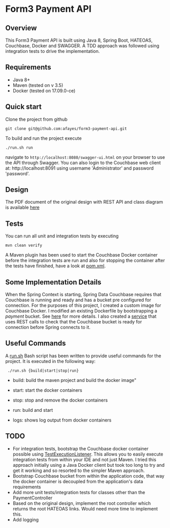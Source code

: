 # Form3 Payment API

## Overview
This Form3 Payment API is built using Java 8, Spring Boot, HATEOAS, Couchbase, Docker and SWAGGER. A TDD approach was followed using integration tests to drive the implementation.

## Requirements
- Java 8+
- Maven (tested on v 3.5)
- Docker (tested on 17.09.0-ce)

## Quick start
Clone the project from github
```
git clone git@github.com:afayes/form3-payment-api.git
```
To build and run the project execute
```
./run.sh run
```

navigate to ```http://localhost:8080/swagger-ui.html``` on your browser to use the API through Swagger. 
You can also login to the Couchbase web client at: http://localhost:8091 using username 'Administrator' and password 'password'.

## Design
The PDF document of the original design with REST API and class diagram is available [here](design.pdf)

## Tests
You can run all unit and integration tests by executing
```
mvn clean verify
```
A Maven plugin has been used to start the Couchbase Docker container before the integration tests are run and also for stopping the container after the tests have finished, have a look at [pom.xml](pom.xml). 

## Some Implementation Details
When the Spring Context is starting, Spring Data Couchbase requires that Couchbase is running and ready and has a bucket pre configured for connection. For the purposes of this project, I created a custom image
for Couchbase Docker. I modified an existing Dockerfile by bootstrapping a _payment_ bucket. See [here](resources/couchbase-server-docker) for more details. I also created a 
[service](src/main/java/com/form3/payment/service/CouchbaseHealthCheckService.java) that uses REST calls to check that the Couchbase bucket is ready for connection before Spring connects to it.

## Useful Commands
A [run.sh](run.sh) Bash script has been written to provide useful commands for the project. It is executed in the following way:

``` ./run.sh {build|start|stop|run}```

- build: build the maven project and build the docker image"

- start: start the docker containers

- stop: stop and remove the docker containers

- run: build and start

- logs: shows log output from docker containers

## TODO
- For integration tests, bootstrap the Couchbase docker container possible using
[TestExecutionListener](https://docs.spring.io/spring/docs/current/javadoc-api/org/springframework/test/context/TestExecutionListener.html). This allows you to easily execute integration tests from 
within your IDE and not just Maven. I tried this approach initially using a Java Docker client but took too long to try and get it working and so resorted to the simpler Maven approach.
- Bootstrap Couchbase bucket from within the application code, that way the docker container is decoupled from the application's data requirements
- Add more unit tests/integration tests for classes other than the PaymentController
- Based on the original design, implement the root controller which returns the root HATEOAS links. Would need more time to implement this.
- Add logging

